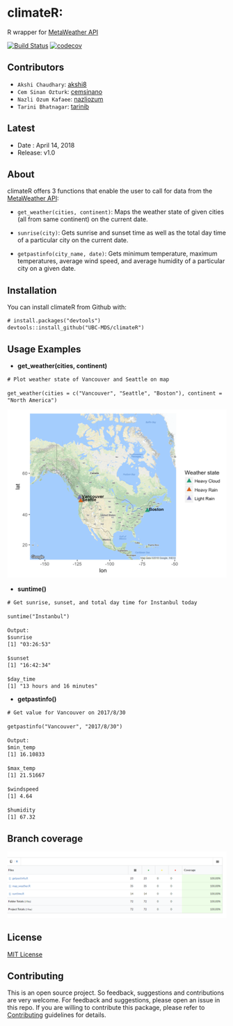 # climateR: 
R wrapper for [MetaWeather API](https://www.metaweather.com/api/)


[![Build Status](https://travis-ci.org/UBC-MDS/climateR.svg?branch=master)](https://travis-ci.org/UBC-MDS/climateR)
[![codecov](https://codecov.io/gh/UBC-MDS/climateR/branch/master/graph/badge.svg)](https://codecov.io/gh/UBC-MDS/climateR)

## Contributors

- `Akshi Chaudhary`: [akshi8](https://github.com/akshi8)
- `Cem Sinan Ozturk`: [cemsinano](https://github.com/cemsinano)
- `Nazli Ozum Kafaee`: [nazliozum](https://github.com/nazliozum)
- `Tarini Bhatnagar`: [tarinib](https://github.com/tarinib)

## Latest
* Date : April 14, 2018
* Release: v1.0

## About

climateR offers 3 functions that enable the user to call for data from the [MetaWeather API](https://www.metaweather.com/api/):

- `get_weather(cities, continent)`: Maps the weather state of given cities (all from same continent) on the current date.

- `sunrise(city)`: Gets sunrise and sunset time as well as the total day time of a particular city on the current date.

- `getpastinfo(city_name, date)`: Gets minimum temperature, maximum temperatures, average wind speed, and average humidity of a particular city on a given date.


## Installation

You can install climateR from Github with:

```
# install.packages("devtools")
devtools::install_github("UBC-MDS/climateR")

```

## Usage Examples

* __get_weather(cities, continent)__

```
# Plot weather state of Vancouver and Seattle on map

get_weather(cities = c("Vancouver", "Seattle", "Boston"), continent = "North America")
```
![](img/ggmap.png)

* __suntime()__

```
# Get sunrise, sunset, and total day time for Instanbul today

suntime("Instanbul")

Output:
$sunrise
[1] "03:26:53"

$sunset
[1] "16:42:34"

$day_time
[1] "13 hours and 16 minutes"

```

* __getpastinfo()__

```
# Get value for Vancouver on 2017/8/30

getpastinfo("Vancouver", "2017/8/30")

Output:
$min_temp
[1] 16.10833

$max_temp
[1] 21.51667

$windspeed
[1] 4.64

$humidity
[1] 67.32
```

## Branch coverage

![](img/branch_cov.png)

## License

[MIT License](LICENSE.md)

## Contributing

This is an open source project. So feedback, suggestions and contributions are very welcome. For feedback and suggestions, please open an issue in this repo. If you are willing to contribute this package, please refer to [Contributing](CONTRIBUTING.md) guidelines for details.
